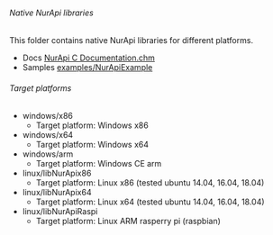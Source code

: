 ###### Native NurApi libraries

This folder contains native NurApi libraries for different platforms.
- Docs [NurApi C Documentation.chm](docs/NurApi%20C%20Documentation.chm)
- Samples [examples/NurApiExample](examples/NurApiExample)

###### Target platforms
- windows/x86
  - Target platform: Windows x86
- windows/x64
  - Target platform: Windows x64
- windows/arm
  - Target platform: Windows CE arm
- linux/libNurApix86
  - Target platform: Linux x86 (tested ubuntu 14.04, 16.04, 18.04)
- linux/libNurApix64
  - Target platform: Linux x64 (tested ubuntu 14.04, 16.04, 18.04)
- linux/libNurApiRaspi
  - Target platform: Linux ARM rasperry pi (raspbian)
  

